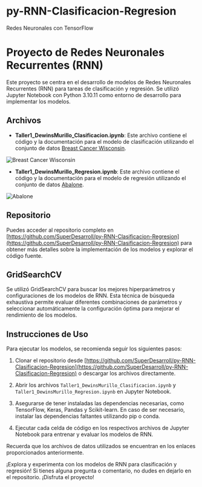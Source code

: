 # py-RNN-Clasificacion-Regresion
Redes Neuronales con TensorFlow

# Proyecto de Redes Neuronales Recurrentes (RNN)

Este proyecto se centra en el desarrollo de modelos de Redes Neuronales Recurrentes (RNN) para tareas de clasificación y regresión. Se utilizó Jupyter Notebook con Python 3.10.11 como entorno de desarrollo para implementar los modelos.

## Archivos

- **Taller1_DewinsMurillo_Clasificacion.ipynb**: Este archivo contiene el código y la documentación para el modelo de clasificación utilizando el conjunto de datos [Breast Cancer Wisconsin](https://archive.ics.uci.edu/ml/machine-learning-databases/breast-cancer-wisconsin/wdbc.data).

![Breast Cancer Wisconsin](https://isanidad.com/wp-content/uploads/2013/10/Mamograf%C3%ADa-1024x675.jpg)

- **Taller1_DewinsMurillo_Regresion.ipynb**: Este archivo contiene el código y la documentación para el modelo de regresión utilizando el conjunto de datos [Abalone](https://archive.ics.uci.edu/ml/machine-learning-databases/abalone/abalone.data).

![Abalone](https://www.learnaboutnature.com/wp-content/uploads/Abalone.jpg)

## Repositorio

Puedes acceder al repositorio completo en [https://github.com/SuperDesarroll/py-RNN-Clasificacion-Regresion](https://github.com/SuperDesarroll/py-RNN-Clasificacion-Regresion) para obtener más detalles sobre la implementación de los modelos y explorar el código fuente.

## GridSearchCV

Se utilizó GridSearchCV para buscar los mejores hiperparámetros y configuraciones de los modelos de RNN. Esta técnica de búsqueda exhaustiva permite evaluar diferentes combinaciones de parámetros y seleccionar automáticamente la configuración óptima para mejorar el rendimiento de los modelos.

## Instrucciones de Uso

Para ejecutar los modelos, se recomienda seguir los siguientes pasos:

1. Clonar el repositorio desde [https://github.com/SuperDesarroll/py-RNN-Clasificacion-Regresion](https://github.com/SuperDesarroll/py-RNN-Clasificacion-Regresion) o descargar los archivos directamente.

2. Abrir los archivos `Taller1_DewinsMurillo_Clasificacion.ipynb` y `Taller1_DewinsMurillo_Regresion.ipynb` en Jupyter Notebook.

3. Asegurarse de tener instaladas las dependencias necesarias, como TensorFlow, Keras, Pandas y Scikit-learn. En caso de ser necesario, instalar las dependencias faltantes utilizando pip o conda.

4. Ejecutar cada celda de código en los respectivos archivos de Jupyter Notebook para entrenar y evaluar los modelos de RNN.

Recuerda que los archivos de datos utilizados se encuentran en los enlaces proporcionados anteriormente.

¡Explora y experimenta con los modelos de RNN para clasificación y regresión! Si tienes alguna pregunta o comentario, no dudes en dejarlo en el repositorio. ¡Disfruta el proyecto!

